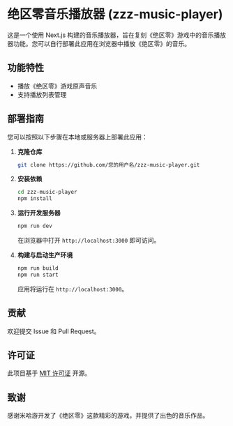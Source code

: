 # 绝区零音乐播放器 (zzz-music-player)

这是一个使用 Next.js 构建的音乐播放器，旨在复刻《绝区零》游戏中的音乐播放器功能。您可以自行部署此应用在浏览器中播放《绝区零》的音乐。

## 功能特性

- 播放《绝区零》游戏原声音乐
- 支持播放列表管理

## 部署指南

您可以按照以下步骤在本地或服务器上部署此应用：

1. **克隆仓库**

   ```bash
   git clone https://github.com/您的用户名/zzz-music-player.git
   ```
   
2. **安装依赖**

   ```bash
   cd zzz-music-player
   npm install
   ```

3. **运行开发服务器**

   ```bash
   npm run dev
   ```

   在浏览器中打开 `http://localhost:3000` 即可访问。

4. **构建与启动生产环境**

   ```bash
   npm run build
   npm run start
   ```

   应用将运行在 `http://localhost:3000`。


## 贡献

欢迎提交 Issue 和 Pull Request。

## 许可证

此项目基于 [MIT 许可证](LICENSE) 开源。

## 致谢

感谢米哈游开发了《绝区零》这款精彩的游戏，并提供了出色的音乐作品。
